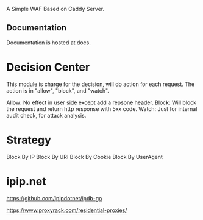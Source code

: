 A Simple WAF Based on Caddy Server.


## Documentation

Documentation is hosted at docs.

# Decision Center
This module is charge for the decision, will do action for each request.
The action is in "allow", "block", and "watch".

Allow: No effect in user side except add a repsone header.
Block: Will block the request and return http response with 5xx code.
Watch: Just for internal audit check,  for attack analysis.


# Strategy

Block By IP
Block By URI
Block By Cookie
Block By UserAgent


# ipip.net
https://github.com/ipipdotnet/ipdb-go


https://www.proxyrack.com/residential-proxies/

